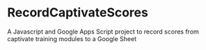 # RecordCaptivateScores
A Javascript and Google Apps Script project to record scores from captivate training modules to a Google Sheet
